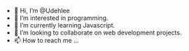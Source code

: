 - 👋 Hi, I’m @Udehlee
- 👀 I’m interested in programming.
- 🌱 I’m currently learning Javascript.
- 💞️ I’m looking to collaborate on web development projects.
- 📫 How to reach me ...

<!---
Udehlee/Udehlee is a ✨ special ✨ repository because its `README.md` (this file) appears on your GitHub profile.
You can click the Preview link to take a look at your changes.
--->
